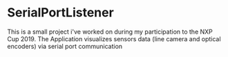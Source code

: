 # SerialPortListener

This is a small project i've worked on during my participation to the NXP Cup 2019.
The Application visualizes sensors data (line camera and optical encoders) via serial port communication
